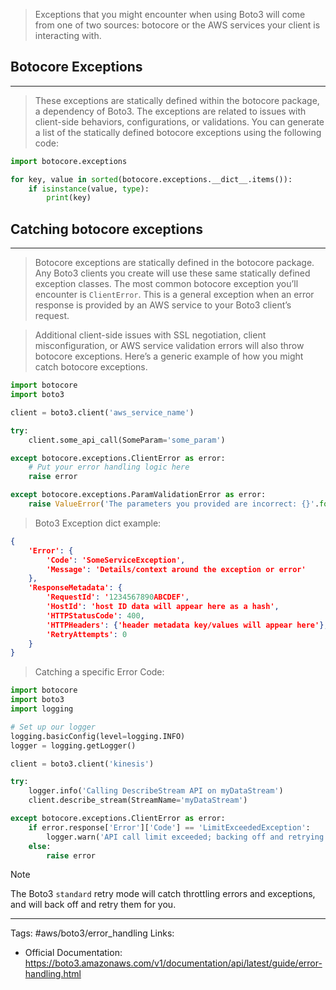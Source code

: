 > Exceptions that you might encounter when using Boto3 will come from one of two sources: botocore or the AWS services your client is interacting with.


## Botocore Exceptions
---
> These exceptions are statically defined within the botocore package, a dependency of Boto3. The exceptions are related to issues with client-side behaviors, configurations, or validations. You can generate a list of the statically defined botocore exceptions using the following code:

```python
import botocore.exceptions

for key, value in sorted(botocore.exceptions.__dict__.items()):
    if isinstance(value, type):
        print(key)
```


## Catching botocore exceptions
---
> Botocore exceptions are statically defined in the botocore package. Any Boto3 clients you create will use these same statically defined exception classes. The most common botocore exception you’ll encounter is `ClientError`. This is a general exception when an error response is provided by an AWS service to your Boto3 client’s request.

>Additional client-side issues with SSL negotiation, client misconfiguration, or AWS service validation errors will also throw botocore exceptions. Here’s a generic example of how you might catch botocore exceptions.

```python
import botocore
import boto3

client = boto3.client('aws_service_name')

try:
    client.some_api_call(SomeParam='some_param')

except botocore.exceptions.ClientError as error:
    # Put your error handling logic here
    raise error

except botocore.exceptions.ParamValidationError as error:
    raise ValueError('The parameters you provided are incorrect: {}'.format(error))
```

> Boto3 Exception dict example:
```json
{
    'Error': {
        'Code': 'SomeServiceException',
        'Message': 'Details/context around the exception or error'
    },
    'ResponseMetadata': {
        'RequestId': '1234567890ABCDEF',
        'HostId': 'host ID data will appear here as a hash',
        'HTTPStatusCode': 400,
        'HTTPHeaders': {'header metadata key/values will appear here'},
        'RetryAttempts': 0
    }
}
```

> Catching a specific Error Code:
```python
import botocore
import boto3
import logging

# Set up our logger
logging.basicConfig(level=logging.INFO)
logger = logging.getLogger()

client = boto3.client('kinesis')

try:
    logger.info('Calling DescribeStream API on myDataStream')
    client.describe_stream(StreamName='myDataStream')

except botocore.exceptions.ClientError as error:
    if error.response['Error']['Code'] == 'LimitExceededException':
        logger.warn('API call limit exceeded; backing off and retrying...')
    else:
        raise error
```

>[!Note]
>The Boto3 `standard` retry mode will catch throttling errors and exceptions, and will back off and retry them for you.
>

---
Tags:
#aws/boto3/error_handling
Links:
- Official Documentation: https://boto3.amazonaws.com/v1/documentation/api/latest/guide/error-handling.html